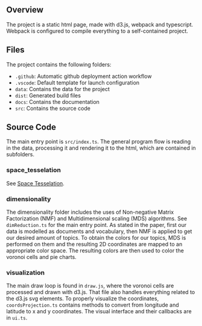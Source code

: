 ## Overview

The project is a static html page, made with d3.js, webpack and typescript. Webpack is configured to compile everything to a self-contained project.

## Files

The project contains the following folders:

-   `.github`: Automatic github deployment action workflow
-   `.vscode`: Default template for launch configuration
-   `data`: Contains the data for the project
-   `dist`: Generated build files
-   `docs`: Contains the documentation
-   `src`: Contains the source code

## Source Code

The main entry point is `src/index.ts`. The general program flow is reading in the data, processing it and rendering it to the html, which are contained in subfolders.

### space_tesselation

See [Space Tesselation](space_tesselation.md).

### dimensionality

The dimensionality folder includes the uses of Non-negative Matrix Factorization (NMF) and Multidimensional scaling (MDS) algorithms. See `dimReduction.ts` for the main entry point. As stated in the paper, first our data is modelled as documents and vocabulary, then NMF is applied to get our desired amount of topics. To obtain the colors for our topics, MDS is performed on them and the resulting 2D coordinates are mapped to an appropriate color space. The resulting colors are then used to color the voronoi cells and pie charts.

### visualization

The main draw loop is found in `draw.js`, where the voronoi cells are processed and drawn with d3.js. That file also handles everything related to the d3.js svg elements. To properly visualize the coordinates, `coordsProjection.ts` contains methods to convert from longitude and latitude to x and y coordinates. The visual interface and their callbacks are in `ui.ts`.
